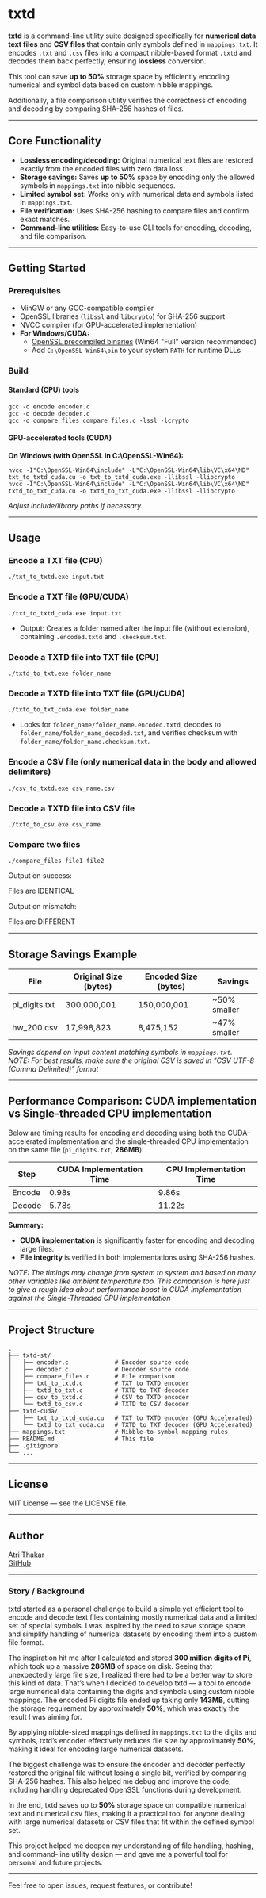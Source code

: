 # txtd

**txtd** is a command-line utility suite designed specifically for **numerical data text files** and **CSV files** that contain only symbols defined in `mappings.txt`. It encodes `.txt` and `.csv` files into a compact nibble-based format `.txtd` and decodes them back perfectly, ensuring **lossless** conversion.

This tool can save **up to 50%** storage space by efficiently encoding numerical and symbol data based on custom nibble mappings.

Additionally, a file comparison utility verifies the correctness of encoding and decoding by comparing SHA-256 hashes of files.

---

## Core Functionality

- **Lossless encoding/decoding:** Original numerical text files are restored exactly from the encoded files with zero data loss.
- **Storage savings:** Saves **up to 50%** space by encoding only the allowed symbols in `mappings.txt` into nibble sequences.
- **Limited symbol set:** Works only with numerical data and symbols listed in `mappings.txt`.
- **File verification:** Uses SHA-256 hashing to compare files and confirm exact matches.
- **Command-line utilities:** Easy-to-use CLI tools for encoding, decoding, and file comparison.

---

## Getting Started

### Prerequisites

- MinGW or any GCC-compatible compiler  
- OpenSSL libraries (`libssl` and `libcrypto`) for SHA-256 support  
- NVCC compiler (for GPU-accelerated implementation)
- **For Windows/CUDA:**  
  - [OpenSSL precompiled binaries](https://slproweb.com/products/Win32OpenSSL.html) (Win64 "Full" version recommended)
  - Add `C:\OpenSSL-Win64\bin` to your system `PATH` for runtime DLLs

### Build

#### Standard (CPU) tools

```
gcc -o encode encoder.c
gcc -o decode decoder.c
gcc -o compare_files compare_files.c -lssl -lcrypto
```

#### GPU-accelerated tools (CUDA)

**On Windows (with OpenSSL in C:\OpenSSL-Win64):**
```
nvcc -I"C:\OpenSSL-Win64\include" -L"C:\OpenSSL-Win64\lib\VC\x64\MD" txt_to_txtd_cuda.cu -o txt_to_txtd_cuda.exe -llibssl -llibcrypto
nvcc -I"C:\OpenSSL-Win64\include" -L"C:\OpenSSL-Win64\lib\VC\x64\MD" txtd_to_txt_cuda.cu -o txtd_to_txt_cuda.exe -llibssl -llibcrypto
```

*Adjust include/library paths if necessary.*

---

## Usage

### Encode a TXT file (CPU)
```
./txt_to_txtd.exe input.txt
```

### Encode a TXT file (GPU/CUDA)
```
./txt_to_txtd_cuda.exe input.txt
```
- Output: Creates a folder named after the input file (without extension), containing `.encoded.txtd` and `.checksum.txt`.

### Decode a TXTD file into TXT file (CPU)
```
./txtd_to_txt.exe folder_name
```

### Decode a TXTD file into TXT file (GPU/CUDA)
```
./txtd_to_txt_cuda.exe folder_name
```
- Looks for `folder_name/folder_name.encoded.txtd`, decodes to `folder_name/folder_name_decoded.txt`, and verifies checksum with `folder_name/folder_name.checksum.txt`.

### Encode a CSV file (only numerical data in the body and allowed delimiters)
```
./csv_to_txtd.exe csv_name.csv
```

### Decode a TXTD file into CSV file
```
./txtd_to_csv.exe csv_name
```

### Compare two files

```
./compare_files file1 file2
```

Output on success:

Files are IDENTICAL

Output on mismatch:

Files are DIFFERENT

---

## Storage Savings Example

| File                | Original Size (bytes) | Encoded Size (bytes) | Savings     |
|---------------------|----------------------|---------------------|-------------|
| pi_digits.txt       | 300,000,001          | 150,000,001         | ~50% smaller |
| hw_200.csv          | 17,998,823           | 8,475,152           | ~47% smaller |


*Savings depend on input content matching symbols in `mappings.txt`.*<br>
*NOTE: For best results, make sure the original CSV is saved in "CSV UTF-8 (Comma Delimited)" format*

---

## Performance Comparison: CUDA implementation vs Single-threaded CPU implementation

Below are timing results for encoding and decoding using both the CUDA-accelerated implementation and the single-threaded CPU implementation on the same file (`pi_digits.txt`, **286MB**):

| Step                        | CUDA Implementation Time | CPU Implementation Time |
|-----------------------------|-------------------|-------------------|
| Encode                      | 0.98s             | 9.86s             | 
| Decode                      | 5.78s             | 11.22s            |

**Summary:**
- **CUDA implementation** is significantly faster for encoding and decoding large files.
- **File integrity** is verified in both implementations using SHA-256 hashes.

*NOTE: The timings may change from system to system and based on many other variables like ambient temperature too. This comparison is here just to give a rough idea about performance boost in CUDA implementation against the Single-Threaded CPU implementation*

---

## Project Structure

```
.
├── txtd-st/
│   ├── encoder.c             # Encoder source code
│   ├── decoder.c             # Decoder source code
│   ├── compare_files.c       # File comparison
│   ├── txt_to_txtd.c         # TXT to TXTD encoder
│   ├── txtd_to_txt.c         # TXTD to TXT decoder
│   ├── csv_to_txtd.c         # CSV to TXTD encoder
│   └── txtd_to_csv.c         # TXTD to CSV decoder
├── txtd-cuda/
│   ├── txt_to_txtd_cuda.cu   # TXT to TXTD encoder (GPU Accelerated)
│   └── txtd_to_txt_cuda.cu   # TXTD to TXT decoder (GPU Accelerated)
├── mappings.txt              # Nibble-to-symbol mapping rules
├── README.md                 # This file
├── .gitignore
└── ...

```

---

## License

MIT License — see the LICENSE file.

---

## Author

Atri Thakar  
[GitHub](https://github.com/atrithakar)

---

### Story / Background

txtd started as a personal challenge to build a simple yet efficient tool to encode and decode text files containing mostly numerical data and a limited set of special symbols. I was inspired by the need to save storage space and simplify handling of numerical datasets by encoding them into a custom file format.

The inspiration hit me after I calculated and stored **300 million digits of Pi**, which took up a massive **286MB** of space on disk. Seeing that unexpectedly large file size, I realized there had to be a better way to store this kind of data. That’s when I decided to develop txtd — a tool to encode large numerical data containing the digits and symbols using custom nibble mappings. The encoded Pi digits file ended up taking only **143MB**, cutting the storage requirement by approximately **50%**, which was exactly the result I was aiming for.

By applying nibble-sized mappings defined in `mappings.txt` to the digits and symbols, txtd’s encoder effectively reduces file size by approximately **50%**, making it ideal for encoding large numerical datasets.

The biggest challenge was to ensure the encoder and decoder perfectly restored the original file without losing a single bit, verified by comparing SHA-256 hashes. This also helped me debug and improve the code, including handling deprecated OpenSSL functions during development.

In the end, txtd saves up to **50%** storage space on compatible numerical text and numerical csv files, making it a practical tool for anyone dealing with large numerical datasets or CSV files that fit within the defined symbol set.

This project helped me deepen my understanding of file handling, hashing, and command-line utility design — and gave me a powerful tool for personal and future projects.

---

Feel free to open issues, request features, or contribute!

